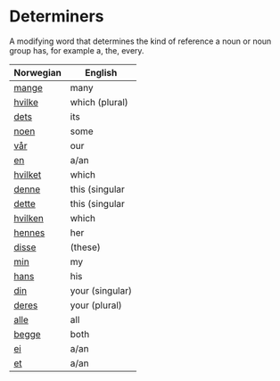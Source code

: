 # Determiners

A modifying word that determines the kind of reference a noun or noun group has, for example a, the, every.

| Norwegian | English |
| --- | --- |
| [mange](https://www.ordnett.no/search?language=no&phrase=mange) | many |  |
| [hvilke](https://www.ordnett.no/search?language=no&phrase=hvilke) | which (plural) |  |
| [dets](https://www.ordnett.no/search?language=no&phrase=dets) | its | i |
| [noen](https://www.ordnett.no/search?language=no&phrase=noen) | some |  |
| [vår](https://www.ordnett.no/search?language=no&phrase=vår) | our |  |
| [en](https://www.ordnett.no/search?language=no&phrase=en) | a/an | m |
| [hvilket](https://www.ordnett.no/search?language=no&phrase=hvilket) | which | i |
| [denne](https://www.ordnett.no/search?language=no&phrase=denne) | this (singular |  masculine and femenine) |
| [dette](https://www.ordnett.no/search?language=no&phrase=dette) | this (singular |  neuter) |
| [hvilken](https://www.ordnett.no/search?language=no&phrase=hvilken) | which | m |
| [hennes](https://www.ordnett.no/search?language=no&phrase=hennes) | her | f |
| [disse](https://www.ordnett.no/search?language=no&phrase=disse) | (these) |  |
| [min](https://www.ordnett.no/search?language=no&phrase=min) | my |  |
| [hans](https://www.ordnett.no/search?language=no&phrase=hans) | his | m |
| [din](https://www.ordnett.no/search?language=no&phrase=din) | your (singular) |  |
| [deres](https://www.ordnett.no/search?language=no&phrase=deres) | your (plural) | None |
| [alle](https://www.ordnett.no/search?language=no&phrase=alle) | all |  |
| [begge](https://www.ordnett.no/search?language=no&phrase=begge) | both |  |
| [ei](https://www.ordnett.no/search?language=no&phrase=ei) | a/an | f |
| [et](https://www.ordnett.no/search?language=no&phrase=et) | a/an | i |


